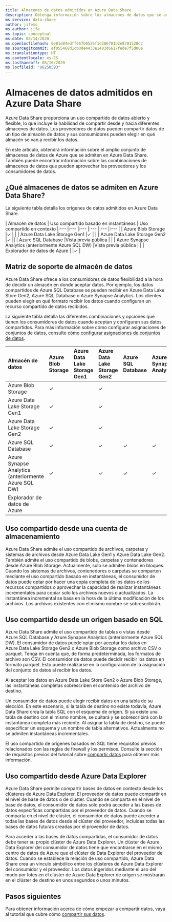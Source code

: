 ```yaml
---
title: Almacenes de datos admitidos en Azure Data Share
description: Obtenga información sobre los almacenes de datos que se admiten para usar Azure Data Share.
ms.service: data-share
author: jifems
ms.author: jife
ms.topic: conceptual
ms.date: 08/14/2020
ms.openlocfilehash: 0e81d04edff667b0526f1d286701b2e8701528dc
ms.sourcegitcommit: ef055468d1cb0de4433e1403d6617fede7f5d00e
ms.translationtype: HT
ms.contentlocale: es-ES
ms.lasthandoff: 08/16/2020
ms.locfileid: "88258593"
---
```

# <a name="supported-data-stores-in-azure-data-share"></a>Almacenes de datos admitidos en Azure Data Share

Azure Data Share proporciona un uso compartido de datos abierto y flexible, lo que incluye la habilidad de compartir desde y hacia diferentes almacenes de datos. Los proveedores de datos pueden compartir datos de un tipo de almacén de datos y sus consumidores pueden elegir en qué almacén se van a recibir los datos. 

En este artículo, obtendrá información sobre el amplio conjunto de almacenes de datos de Azure que se admiten en Azure Data Share. También puede encontrar información sobre las combinaciones de almacenes de datos que pueden aprovechar los proveedores y los consumidores de datos. 

## <a name="what-data-stores-are-supported-in-azure-data-share"></a>¿Qué almacenes de datos se admiten en Azure Data Share? 

La siguiente tabla detalla los orígenes de datos admitidos en Azure Data Share. 

| Almacén de datos | Uso compartido basado en instantáneas | Uso compartido en contexto 
|:--- |:--- |:--- |:--- |:--- |:--- |
| Azure Blob Storage |✓ | |
| Azure Data Lake Storage Gen1 |✓ | |
| Azure Data Lake Storage Gen2 |✓ ||
| Azure SQL Database |Vista previa pública | |
| Azure Synapse Analytics (anteriormente Azure SQL DW) |Vista previa pública | |
| Explorador de datos de Azure | |✓ |

## <a name="data-store-support-matrix"></a>Matriz de soporte de almacén de datos

Azure Data Share ofrece a los consumidores de datos flexibilidad a la hora de decidir un almacén en donde aceptar datos. Por ejemplo, los datos compartidos de Azure SQL Database se pueden recibir en Azure Data Lake Store Gen2, Azure SQL Database o Azure Synapse Analytics. Los clientes pueden elegir en qué formato recibir los datos cuando configuran un recurso compartido de datos recibidos. 

La siguiente tabla detalla las diferentes combinaciones y opciones que tienen los consumidores de datos cuando aceptan y configuran sus datos compartidos. Para más información sobre cómo configurar asignaciones de conjuntos de datos, consulte [cómo configurar asignaciones de conjuntos de datos](how-to-configure-mapping.md).

| Almacén de datos | Azure Blob Storage | Azure Data Lake Storage Gen1 | Azure Data Lake Storage Gen2 | Azure SQL Database | Azure Synapse Analytics | Explorador de datos de Azure
|:--- |:--- |:--- |:--- |:--- |:--- |:--- |
| Azure Blob Storage | ✓ || ✓ ||
| Azure Data Lake Storage Gen1 | ✓ | | ✓ ||
| Azure Data Lake Storage Gen2 | ✓ | | ✓ ||
| Azure SQL Database | ✓ | | ✓ | ✓ | ✓ ||
| Azure Synapse Analytics (anteriormente Azure SQL DW) | ✓ | | ✓ | ✓ | ✓ ||
| Explorador de datos de Azure |||||| ✓ |

## <a name="share-from-a-storage-account"></a>Uso compartido desde una cuenta de almacenamiento
Azure Data Share admite el uso compartido de archivos, carpetas y sistemas de archivos desde Azure Data Lake Gen1 y Azure Data Lake Gen2. También admite el uso compartido de blobs, carpetas y contenedores desde Azure Blob Storage. Actualmente, solo se admiten blobs en bloques. Cuando los sistemas de archivos, contenedores o carpetas se comparten mediante el uso compartido basado en instantáneas, el consumidor de datos puede optar por hacer una copia completa de los datos de los recursos compartidos o aprovechar la capacidad de realizar instantáneas incrementales para copiar solo los archivos nuevos o actualizados. La instantánea incremental se basa en la hora de la última modificación de los archivos. Los archivos existentes con el mismo nombre se sobrescribirán.

## <a name="share-from-a-sql-based-source"></a>Uso compartido desde un origen basado en SQL
Azure Data Share admite el uso compartido de tablas o vistas desde Azure SQL Database y Azure Synapse Analytics (anteriormente Azure SQL DW). El consumidor de datos puede optar por aceptar los datos en Azure Data Lake Storage Gen2 o Azure Blob Storage como archivo CSV o parquet. Tenga en cuenta que, de forma predeterminada, los formatos de archivo son CSV. El consumidor de datos puede decidir recibir los datos en formato parquet. Esto puede realizarse en la configuración de la asignación del conjunto de datos al recibir los datos. 

Al aceptar los datos en Azure Data Lake Store Gen2 o Azure Blob Storage, las instantáneas completas sobrescriben el contenido del archivo de destino. 

Un consumidor de datos puede elegir recibir datos en una tabla de su elección. En este escenario, si la tabla de destino no existe todavía, Azure Data Share crea la tabla SQL con el esquema de origen. Si ya existe una tabla de destino con el mismo nombre, se quitará y se sobrescribirá con la instantánea completa más reciente. Al asignar la tabla de destino, se puede especificar un esquema y un nombre de tabla alternativos. Actualmente no se admiten instantáneas incrementales. 

El uso compartido de orígenes basados en SQL tiene requisitos previos relacionados con las reglas de firewall y los permisos. Consulte la sección de requisitos previos del tutorial sobre [compartir datos](share-your-data.md) para obtener más información.

## <a name="share-from-azure-data-explorer"></a>Uso compartido desde Azure Data Explorer
Azure Data Share permite compartir bases de datos en contexto desde los clústeres de Azure Data Explorer. El proveedor de datos puede compartir en el nivel de base de datos o de clúster. Cuando se comparta en el nivel de base de datos, el consumidor de datos solo podrá acceder a las bases de datos específicas compartidas por el proveedor de datos. Cuando se comparta en el nivel de clúster, el consumidor de datos puede acceder a todas las bases de datos desde el clúster del proveedor, incluidas todas las bases de datos futuras creadas por el proveedor de datos.

Para acceder a las bases de datos compartidas, el consumidor de datos debe tener su propio clúster de Azure Data Explorer. Un clúster de Azure Data Explorer del consumidor de datos tiene que encontrarse en el mismo centro de datos de Azure que el clúster de Data Explorer del proveedor de datos. Cuando se establece la relación de uso compartido, Azure Data Share crea un vínculo simbólico entre los clústeres de Azure Data Explorer del consumidor y el proveedor. Los datos ingeridos mediante el uso del modo por lotes en el clúster de Azure Data Explorer de origen se mostrarán en el clúster de destino en unos segundos o unos minutos.

## <a name="next-steps"></a>Pasos siguientes

Para obtener información acerca de cómo empezar a compartir datos, vaya al tutorial que cubre cómo [compartir sus datos](share-your-data.md).
